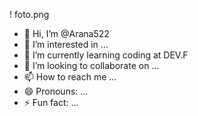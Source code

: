 ! foto.png
- 👋 Hi, I’m @Arana522
- 👀 I’m interested in ...
- 🌱 I’m currently learning coding at DEV.F
- 💞 I’m looking to collaborate on ...
- 📫 How to reach me ...
- 😄 Pronouns: ...
- ⚡ Fun fact: ...

<!---
elmejordev1998/elmejordev1998 is a ✨ special ✨ repository because its `README.md` (this file) appears on your GitHub profile.
You can click the Preview link to take a look at your changes.
--->


